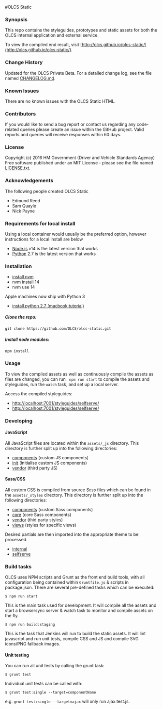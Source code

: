 #OLCS Static
### Synopsis
This repo contains the styleguides, prototypes and static assets for both the OLCS internal application and external service.

To view the compiled end result, visit [http://olcs.github.io/olcs-static/](http://olcs.github.io/olcs-static/).

### Change History 
Updated for the OLCS Private Beta. For a detailed change log, see the file named [CHANGELOG.md](./CHANGELOG.md). 

### Known Issues 
There are no known issues with the OLCS Static HTML.

### Contributors 
If you would like to send a bug report or contact us regarding any code-related queries please create an issue within the GitHub project. Valid reports and queries will receive responses within 60 days.

### License 
Copyright (c) 2016 HM Government (Driver and Vehicle Standards Agency) 
Free software published under an MIT License - please see the file named [LICENSE.txt](./LICENSE.txt). 

### Acknowledgements 
The following people created OLCS Static 
* Edmund Reed
* Sam Quayle
* Nick Payne

### Requirements for local install
Using a local container would usually be the preferred option, however instructions for a local install are below

* [Node.js](https://nodejs.org/en/) v14 is the latest version that works
* [Python](https://www.python.org/) 2.7 is the latest version that works

### Installation
* [install nvm](https://github.com/nvm-sh/nvm#installing-and-updating)
* nvm install 14
* nvm use 14

Apple machines now ship with Python 3
* [install python 2.7 (macbook tutorial)](https://dev.to/jordicuevas/how-to-install-python2-in-a-macbook-m1-with-brew-bhi)

##### Clone the repo:

```
git clone https://github.com/OLCS/olcs-static.git
```

##### Install node modules:

```
npm install
```


### Usage

To view the compiled assets as well as continuously compile the assets as files are changed, you can run `
npm run start` to compile the assets and styleguides, run the `watch` task, and set up a local server.

Access the compiled styleguides: 

* [http://localhost:7001/styleguides/selfserve/](http://localhost:7001/styleguides/selfserve/)
* [http://localhost:7001/styleguides/selfserve/](http://localhost:7001/styleguides/internal/)

### Developing

#### JavaScript

All JavaScript files are located within the `assets/_js` directory. This directory is further split up into the following directories:

* [components](./tree/develop/assets/_js/components) (custom JS components)
* [init](./tree/develop/assets/_js/init) (initialise custom JS components)
* [vendor](./tree/develop/assets/_js/vendor) (third party JS)

#### Sass/CSS

All custom CSS is compiled from source *Scss* files which can be found in the `assets/_styles` directory. This directory is further split up into the following directories:

* [components](./tree/develop/assets/_styles/components) (custom Sass components)
* [core](./tree/develop/assets/_styles/core) (core Sass components)
* [vendor](./tree/develop/assets/_styles/vendor) (thid party styles)
* [views](./tree/develop/assets/_styles/views) (styles for specific views)

Desired partials are then imported into the appropriate theme to be processed. 

* [internal](./blob/develop/assets/_styles/themes/internal.scss)
* [selfserve](./blob/develop/assets/_styles/themes/selfserve.scss)

### Build tasks

OLCS uses NPM scripts and Grunt as the front end build tools, with all configuration being contained within `Gruntfile.js` & scripts in package.json. There are several pre-defined tasks which can be executed:

```
$ npm run start
```
This is the main task used for development. It will compile all the assets and start a browsersync server & watch task to monitor and compile assets on the fly. 
```
$ npm run build:staging
```
This is the task that Jenkins will run to build the static assets. It will lint javascript and run unit tests, compile CSS and JS and compile SVG icons/PNG fallback images. 

#### Unit testing

You can run all unit tests by calling the grunt task:

````$ grunt test````

Individual unit tests can be called with:

````$ grunt test:single --target=componentName````

e.g.  `grunt test:single --target=ajax` will only run ajax.test.js.
